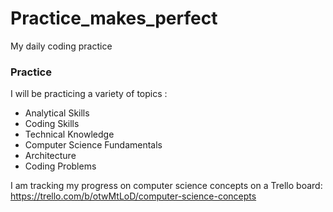 # Practice_makes_perfect
My daily coding practice

### Practice
I will be practicing a variety of topics :
* Analytical Skills
* Coding Skills
* Technical Knowledge
* Computer Science Fundamentals
* Architecture
* Coding Problems

I am tracking my progress on computer science concepts on a Trello board:
https://trello.com/b/otwMtLoD/computer-science-concepts
